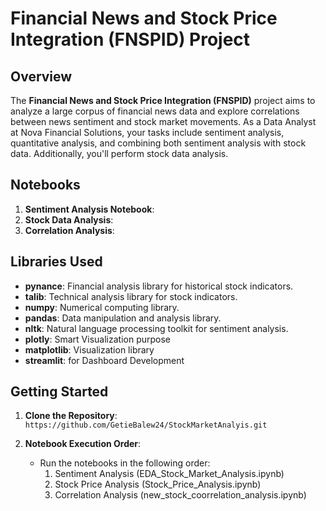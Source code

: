 # Financial News and Stock Price Integration (FNSPID) Project

## Overview

The **Financial News and Stock Price Integration (FNSPID)** project aims to analyze a large corpus of financial news data and explore correlations between news sentiment and stock market movements. As a Data Analyst at Nova Financial Solutions, your tasks include sentiment analysis, quantitative analysis, and combining both sentiment analysis with stock data. Additionally, you'll perform stock data analysis.

## Notebooks

1. **Sentiment Analysis Notebook**:
2. **Stock Data Analysis**:
3. **Correlation Analysis**:

## Libraries Used

- **pynance**: Financial analysis library for historical stock indicators.
- **talib**: Technical analysis library for stock indicators.
- **numpy**: Numerical computing library.
- **pandas**: Data manipulation and analysis library.
- **nltk**: Natural language processing toolkit for sentiment analysis.
- **plotly**: Smart Visualization purpose
- **matplotlib**: Visualization library
- **streamlit**: for Dashboard Development

## Getting Started

1. **Clone the Repository**:
   ```https://github.com/GetieBalew24/StockMarketAnalyis.git ```

2. **Notebook Execution Order**:
   - Run the notebooks in the following order:
     1. Sentiment Analysis (EDA_Stock_Market_Analysis.ipynb)
     2. Stock Price Analysis (Stock_Price_Analysis.ipynb)
     3. Correlation Analysis (new_stock_coorrelation_analysis.ipynb)